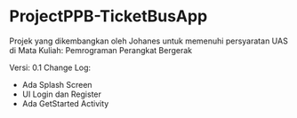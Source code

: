# ProjectPPB-TicketBusApp
Projek yang dikembangkan oleh Johanes untuk memenuhi persyaratan UAS di Mata Kuliah: Pemrograman Perangkat Bergerak

Versi: 0.1 
Change Log:
 - Ada Splash Screen
 - UI Login dan Register
 - Ada GetStarted Activity

